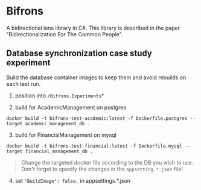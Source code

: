 # Bifrons
A bidirectional lens library in C#. This library is described in the paper "Bidirectionalization For The Common People".


## Database synchronization case study experiment
Build the database container  images to keep them and avoid rebuilds on each test run.
1) position into `/Bifrons.Experiments`*

2) build for AcademicManagement on postgres

`docker build -t bifrons-test-academic:latest -f Dockerfile.postgres --target academic_management_db .`

3) build for FinancialManagement on mysql

`docker build -t bifrons-test-financial:latest -f Dockerfile.mysql --target financial_management_db .`
> Change the targeted docker file according to the DB you wish to use. Don't forget to specify the changes in the `appsetting.*.json` file!

4) set `"BuildImage": false,` in appsettings.*.json
